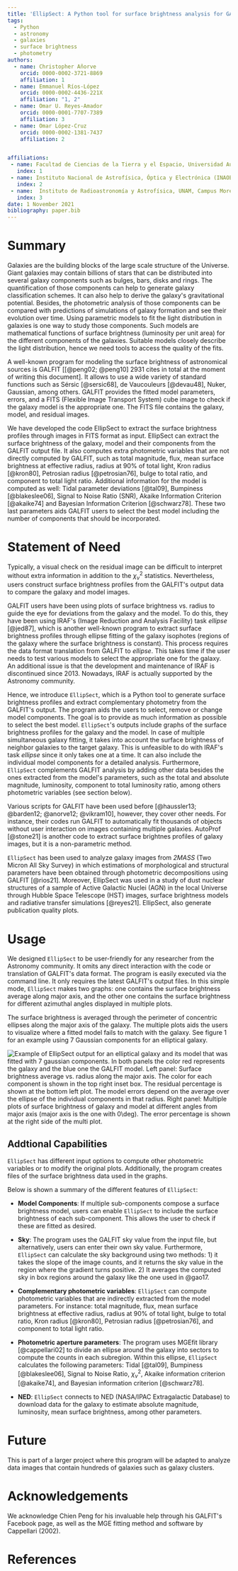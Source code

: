 ```yaml
---
title: 'EllipSect: A Python tool for surface brightness analysis for GALFIT'
tags:
  - Python
  - astronomy
  - galaxies
  - surface brightness
  - photometry
authors:
  - name: Christopher Añorve
    orcid: 0000-0002-3721-8869
    affiliation: 1
  - name: Emmanuel Ríos-López
    orcid: 0000-0002-4436-221X
    affiliation: "1, 2"
  - name: Omar U. Reyes-Amador
    orcid: 0000-0001-7707-7389
    affiliation: 3
  - name: Omar López-Cruz 
    orcid: 0000-0002-1381-7437 
    affiliation: 2


affiliations:
 - name: Facultad de Ciencias de la Tierra y el Espacio, Universidad Autónoma de Sinaloa, Blvd. de la Americas y Av. Universitarios S/N, Ciudad Universitaria, C.P. 80010 Culiacán, Sinaloa, México
   index: 1
 - name: Instituto Nacional de Astrofísica, Óptica y Electrónica (INAOE), Luis Enrique Erro 1, Apartado Postal 51 y 216, 72840 Puebla, México    
   index: 2
 - name:  Instituto de Radioastronomía y Astrofísica, UNAM, Campus Morelia, AP 3-72, CP 58089, México
   index: 3
date: 1 November 2021
bibliography: paper.bib
---
```


# Summary

Galaxies are the building blocks of the large scale structure of the Universe. 
Giant galaxies may contain billions of stars that can be distributed into several galaxy 
components such as bulges, bars, disks and rings. The quantification of those components
can help to generate galaxy classification schemes. It can also help to derive the 
galaxy's gravitational potential. Besides, the photometric analysis of those 
components can be compared with predictions of simulations of galaxy formation and 
see their evolution over time. Using parametric models to fit the light distribution
in galaxies is one way to study those components. Such models are mathematical functions 
of surface brightness (luminosity per unit area) for the different 
components of the galaxies. Suitable models closely describe the light distribution, 
hence we need tools to access the quality of the fits. 

A well-known program for modeling the surface brightness of astronomical 
sources is GALFIT [[@peng02; @peng10] 2931 cites in total at the moment 
of writing this document]. 
It allows to use a wide variety of standard functions such as Sérsic [@sersic68], 
de Vaucouleurs [@devau48], Nuker, Gaussian, among others. GALFIT provides the 
fitted model parameters, errors, and a FITS (Flexible Image Transport System) 
cube image to check if the galaxy model is the appropriate one. The FITS file 
contains the galaxy, model, and residual images.


We have developed the code EllipSect to extract the surface brightness 
profiles through images in FITS format as input. EllipSect can extract 
the surface brightness of the galaxy, model and their components from 
the GALFIT output file. It also computes 
extra photometric variables that are not directly computed 
by GALFIT, such as total magnitude, flux, mean surface 
brightness at effective radius, radius at 90% of total light, 
Kron radius [@kron80], Petrosian radius [@petrosian76], 
bulge to total ratio, and component to total light ratio. 
Additional information for the model is computed as well: Tidal parameter 
deviations [@tal09], 
Bumpiness [@blakeslee06], Signal to Noise Ratio (SNR), 
Akaike Information Criterion [@akaike74] and Bayesian 
Information Criterion [@schwarz78]. 
These two last parameters aids GALFIT users to select the best model 
including the number of components that should be incorporated. 


# Statement of Need 


Typically, a visual check on the residual image can be difficult to 
interpret without extra information in addition to the $\chi^2_{\nu}$ 
statistics. Nevertheless, users construct surface brightness profiles 
from the GALFIT's output data to compare the galaxy and model images.

GALFIT users have been using plots of surface brightness vs. radius to guide 
the eye for deviations from the galaxy and the model. To do this, they have 
been using IRAF's (Image Reduction and Analysis Facility) task *ellipse* [@jed87], 
which is another well-known program to extract surface brightness profiles 
through ellipse fitting of the galaxy isophotes (regions of the galaxy where 
the surface brightness is constant). This process requires the data format 
translation from GALFIT to *ellipse*. This takes time if the user needs to
test various models to select the appropriate one for the galaxy. An additional 
issue is that the development and maintenance of IRAF is discontinued since 2013. 
Nowadays, IRAF is actually supported by the Astronomy community. 

Hence, we introduce ``EllipSect``, which is a Python tool to generate surface 
brightness profiles and extract complementary photometry from the GALFIT's output. 
The program aids the users to select, remove or change model components. The goal 
is to provide as much information as possible to select the best model. ``EllipSect``'s 
outputs include graphs of the surface brightness profiles for the galaxy 
and the model. In case of multiple simultaneous galaxy fitting, it takes 
into account the surface brightness of neighbor galaxies to the target galaxy. 
This is unfeasible to do with IRAF's task *ellipse* since it only takes one 
at a time. It can also include the individual model components for a detailed 
analysis. Furthermore, ``EllipSect`` complements GALFIT analysis by adding 
other data besides the ones extracted from the model's parameters, such as the 
total and absolute magnitude, luminosity, component to total luminosity ratio, 
among others photometric variables (see section below). 

Various scripts for GALFIT have been used before [@haussler13; @barden12; 
@anorve12; @vikram10], however, they cover other needs. For instance, their 
codes run GALFIT to automatically fit thousands of objects without user interaction 
on images containing multiple galaxies. AutoProf [@stone21] is another code to extract 
surface brightnes profiles of galaxy images, but it is a non-parametric method.

``EllipSect`` has been used to analyze galaxy images 
from *2MASS* (Two Micron All Sky Survey) in which estimations of  morphological 
and structural parameters have been obtained through photometric decompositions 
using GALFIT [@rios21]. Moreover, EllipSect was used in a study of dust nuclear 
structures of a sample of Active Galactic Nuclei (AGN) in the local Universe 
through Hubble Space Telescope (HST) images, surface brightness models 
and radiative transfer simulations [@reyes21]. EllipSect, also generate publication
quality plots. 

# Usage

We designed ``EllipSect`` to be user-friendly for any researcher from the 
Astronomy community. It omits any direct interaction with the code or 
translation of GALFIT's data format. The program is easily executed via 
the command line. It only requires the latest GALFIT's output files. 
In this simple mode, ``EllipSect`` makes two graphs: one contains the 
surface brightness average along major axis, and the other one contains 
the surface brightness for different azimuthal angles displayed in multiple plots.

The surface brightness is averaged through the perimeter of concentric 
ellipses along the major axis of the galaxy. The multiple plots aids the 
users to visualize where a fitted model fails to match with the galaxy. 
See figure 1 for an example using 7 Gaussian components for an elliptical galaxy.

![Example of EllipSect output for an elliptical galaxy and its model that
was fitted with 7 gaussian components. In both panels the color red represents 
the galaxy and the blue one the GALFIT model. Left panel: Surface brightness 
average vs. radius along the major axis. The color for each component is 
shown in the top right inset box. The residual percentage is shown at 
the bottom left plot. The model errors depend on the average over 
the ellipse of the individual components in that radius. Right panel: Multiple 
plots of surface brightness of galaxy and model at different angles from 
major axis (major axis is the one with $0\deg$). The error percentage is 
shown at the right side of the multi plot. ](Fig1.png)


## Addtional Capabilities 

``EllipSect`` has different input options to compute other 
photometric variables or to modify the original plots. Additionally, 
the program creates files of the surface brightness data used in the graphs.

Below is shown a summary of the different features of ``EllipSect``:

- **Model Components**: If multiple sub-components compose a surface brightness model, 
users can enable ``EllipSect`` to include the surface brightness of 
each sub-component. This allows the user to check if these are fitted as desired.

- **Sky**: The program uses the GALFIT sky value from the input file, 
but alternatively, users can enter their own sky value. Furthermore, 
``EllipSect`` can calculate the sky background using two methods: 1) 
it takes the slope of the image counts, and it returns the sky value 
in the region where the gradient turns positive. 2) It averages the 
computed sky in box regions around the galaxy like the one used in @gao17.

- **Complementary photometric variables**:  ``EllipSect`` can compute 
photometric variables that are indirectly extracted from the model parameters. 
For instance: total magnitude, flux, mean surface brightness at effective 
radius, radius at 90% of total light, bulge to total ratio, Kron radius [@kron80], Petrosian 
radius [@petrosian76], and component to total light ratio.
  
- **Photometric aperture parameters**: The program uses MGEfit library [@cappellari02] 
to divide an ellipse around the galaxy into sectors to compute the counts in each 
subregion. Within this ellipse, ``EllipSect`` calculates the following parameters: 
Tidal [@tal09], Bumpiness [@blakeslee06], Signal to Noise Ratio, $\chi^2_{\nu}$, 
Akaike information criterion [@akaike74], and Bayesian information criterion [@schwarz78].

- **NED**: ``EllipSect`` connects to NED (NASA/IPAC Extragalactic Database) to 
download data for the galaxy to estimate absolute magnitude, luminosity, mean 
surface brightness, among other parameters. 


 
# Future

This is part of a larger project where this program will be adapted to analyze 
data images that contain hundreds of galaxies such as galaxy clusters. 



# Acknowledgements

We acknowledge Chien Peng for his invaluable help through his GALFIT's Facebook page, 
as well as the MGE fitting method and software by Cappellari (2002).

# References
